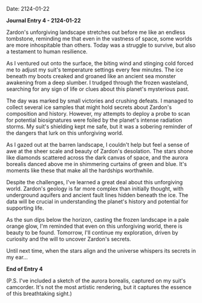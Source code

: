Date: 2124-01-22

**Journal Entry 4 - 2124-01-22**

Zardon's unforgiving landscape stretches out before me like an endless tombstone, reminding me that even in the vastness of space, some worlds are more inhospitable than others. Today was a struggle to survive, but also a testament to human resilience.

As I ventured out onto the surface, the biting wind and stinging cold forced me to adjust my suit's temperature settings every few minutes. The ice beneath my boots creaked and groaned like an ancient sea monster awakening from a deep slumber. I trudged through the frozen wasteland, searching for any sign of life or clues about this planet's mysterious past.

The day was marked by small victories and crushing defeats. I managed to collect several ice samples that might hold secrets about Zardon's composition and history. However, my attempts to deploy a probe to scan for potential biosignatures were foiled by the planet's intense radiation storms. My suit's shielding kept me safe, but it was a sobering reminder of the dangers that lurk on this unforgiving world.

As I gazed out at the barren landscape, I couldn't help but feel a sense of awe at the sheer scale and beauty of Zardon's desolation. The stars shone like diamonds scattered across the dark canvas of space, and the aurora borealis danced above me in shimmering curtains of green and blue. It's moments like these that make all the hardships worthwhile.

Despite the challenges, I've learned a great deal about this unforgiving world. Zardon's geology is far more complex than initially thought, with underground aquifers and ancient fault lines hidden beneath the ice. The data will be crucial in understanding the planet's history and potential for supporting life.

As the sun dips below the horizon, casting the frozen landscape in a pale orange glow, I'm reminded that even on this unforgiving world, there is beauty to be found. Tomorrow, I'll continue my exploration, driven by curiosity and the will to uncover Zardon's secrets.

Until next time, when the stars align and the universe whispers its secrets in my ear...

**End of Entry 4**

(P.S. I've included a sketch of the aurora borealis, captured on my suit's camcorder. It's not the most artistic rendering, but it captures the essence of this breathtaking sight.)